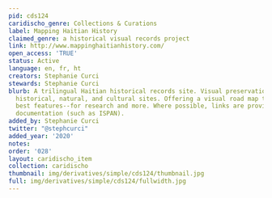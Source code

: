 ```yaml
---
pid: cds124
caridischo_genre: Collections & Curations
label: Mapping Haitian History
claimed_genre: a historical visual records project
link: http://www.mappinghaitianhistory.com/
open_access: 'TRUE'
status: Active
language: en, fr, ht
creators: Stephanie Curci
stewards: Stephanie Curci
blurb: A trilingual Haitian historical records site. Visual preservation of Haïtian
  historical, natural, and cultural sites. Offering a visual road map to some of Haiti's
  best features--for research and more. Where possible, links are provided to external
  documentation (such as ISPAN).
added_by: Stephanie Curci
twitter: "@stephcurci"
added_year: '2020'
notes:
order: '028'
layout: caridischo_item
collection: caridischo
thumbnail: img/derivatives/simple/cds124/thumbnail.jpg
full: img/derivatives/simple/cds124/fullwidth.jpg
---
```

